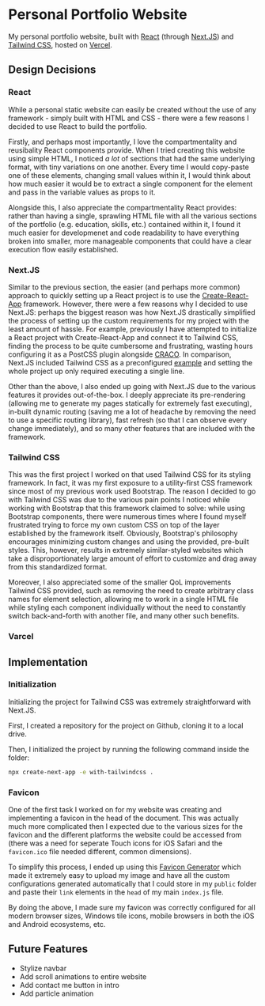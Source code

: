 # Personal Portfolio Website

My personal portfolio website, built with [React](https://reactjs.org/) (through [Next.JS](https://nextjs.org/)) and [Tailwind CSS](https://tailwindcss.com/), hosted on [Vercel](https://vercel.com/).

## Design Decisions

### React

While a personal static website can easily be created without the use of any framework - simply built with HTML and CSS - there were a few reasons I decided to use React to build the portfolio.

Firstly, and perhaps most importantly, I love the compartmentality and reusibality React components provide. When I tried creating this website using simple HTML, I noticed _a lot_ of sections that had the same underlying format, with tiny variations on one another. Every time I would copy-paste one of these elements, changing small values within it, I would think about how much easier it would be to extract a single component for the element and pass in the variable values as props to it.

Alongside this, I also appreciate the compartmentality React provides: rather than having a single, sprawling HTML file with all the various sections of the portfolio (e.g. education, skills, etc.) contained within it, I found it much easier for developmenet and code readability to have everything broken into smaller, more manageable components that could have a clear execution flow easily established.

### Next.JS

Similar to the previous section, the easier (and perhaps more common) approach to quickly setting up a React project is to use the [Create-React-App](https://create-react-app.dev/) framework. However, there were a few reasons why I decided to use Next.JS: perhaps the biggest reason was how Next.JS drastically simplified the process of setting up the custom requirements for my project with the least amount of hassle. For example, previously I have attempted to initialize a React project with Create-React-App and connect it to Tailwind CSS, finding the process to be quite cumbersome and frustrating, wasting hours configuring it as a PostCSS plugin alongside [CRACO](https://github.com/gsoft-inc/craco). In comparison, Next.JS included Tailwind CSS as a preconfigured [example](https://github.com/vercel/next.js/tree/canary/examples/with-tailwindcss) and setting the whole project up only required executing a single line.

Other than the above, I also ended up going with Next.JS due to the various features it provides out-of-the-box. I deeply appreciate its pre-rendering (allowing me to generate my pages statically for extremely fast executing), in-built dynamic routing (saving me a lot of headache by removing the need to use a specific routing library), fast refresh (so that I can observe every change immediately), and so many other features that are included with the framework.

### Tailwind CSS

This was the first project I worked on that used Tailwind CSS for its styling framework. In fact, it was my first exposure to a utility-first CSS framework since most of my previous work used Bootstrap. The reason I decided to go with Tailwind CSS was due to the various pain points I noticed while working with Bootstrap that this framework claimed to solve: while using Bootstrap components, there were numerous times where I found myself frustrated trying to force my own custom CSS on top of the layer established by the framework itself. Obviously, Bootstrap's philosophy encourages minimizing custom changes and using the provided, pre-built styles. This, however, results in extremely similar-styled websites which take a disproportionately large amount of effort to customize and drag away from this standardized format.

Moreover, I also appreciated some of the smaller QoL improvements Tailwind CSS provided, such as removing the need to create arbitrary class names for element selection, allowing me to work in a single HTML file while styling each component individually without the need to constantly switch back-and-forth with another file, and many other such benefits.

### Varcel

## Implementation

### Initialization

Initializing the project for Tailwind CSS was extremely straightforward with Next.JS.

First, I created a repository for the project on Github, cloning it to a local drive.

Then, I initialized the project by running the following command inside the folder:

```bash
npx create-next-app -e with-tailwindcss .
```

### Favicon

One of the first task I worked on for my website was creating and implementing a favicon in the head of the document. This was actually much more complicated then I expected due to the various sizes for the favicon and the different platforms the website could be accessed from (there was a need for seperate Touch icons for iOS Safari and the `favicon.ico` file needed different, common dimensions).

To simplify this process, I ended up using this [Favicon Generator](https://realfavicongenerator.net/) which made it extremely easy to upload my image and have all the custom configurations generated automatically that I could store in my `public` folder and paste their `link` elements in the `head` of my main `index.js` file.

By doing the above, I made sure my favicon was correctly configured for all modern browser sizes, Windows tile icons, mobile browsers in both the iOS and Android ecosystems, etc.

## Future Features

- Stylize navbar
- Add scroll animations to entire website
- Add contact me button in intro
- Add particle animation
